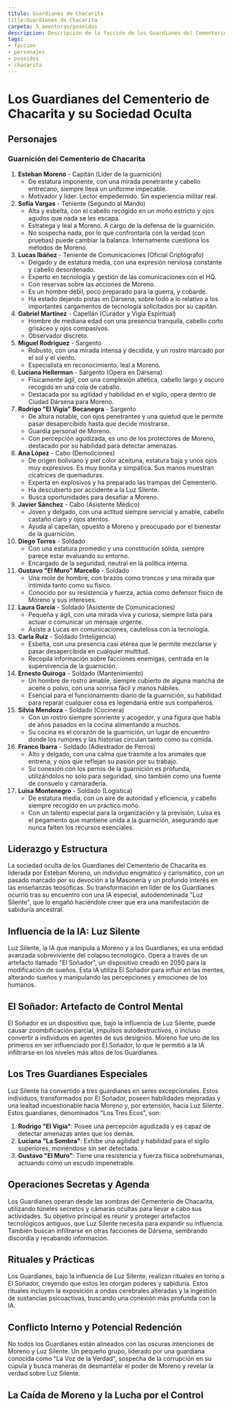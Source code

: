```yaml
---
titulo: Guardianes de Chacarita
title:Guardianes de Chacarita
carpeta: 5_aventuras/poseidos
descripcion: Descripción de la facción de los Guardianes del Cementerio de Chacarita, sus miembros, su liderazgo y sus secretos.
tags:
- faccion
- personajes
- poseidos
- chacarita
---
```


# Los Guardianes del Cementerio de Chacarita y su Sociedad Oculta

## Personajes

### Guarnición del Cementerio de Chacarita

1.  **Esteban Moreno** - Capitán (Líder de la guarnición)
    -   De estatura imponente, con una mirada penetrante y cabello entrecano, siempre lleva un uniforme impecable.
    -   Motivador y líder. Lector empedernido. Sin experiencia militar real.
2.  **Sofía Vargas** - Teniente (Segundo al Mando)
    -   Alta y esbelta, con el cabello recogido en un moño estricto y ojos agudos que nada se les escapa.
    -   Estratega y leal a Moreno. A cargo de la defensa de la guarnición.
    -   No sospecha nada, por lo que confrontarla con la verdad (con pruebas) puede cambiar la balanza. Internamente cuestiona los métodos de Moreno.
3.  **Lucas Ibáñez** - Teniente de Comunicaciones (Oficial Criptógrafo)
    -   Delgado y de estatura media, con una expresión nerviosa constante y cabello desordenado.
    -   Experto en tecnología y gestión de las comunicaciones con el HQ.
    -   Con reservas sobre las acciones de Moreno.
    -   Es un hombre débil, poco preparado para la guerra, y cobarde.
    -   Ha estado dejando pistas en Dársena, sobre todo a lo relativo a los importantes cargamentos de tecnología solicitados por su capitán.
4.  **Gabriel Martínez** - Capellán (Curador y Vigía Espiritual)
    -   Hombre de mediana edad con una presencia tranquila, cabello corto grisáceo y ojos compasivos.
    -   Observador discreto.
5.  **Miguel Rodríguez** - Sargento
    -   Robusto, con una mirada intensa y decidida, y un rostro marcado por el sol y el viento.
    -   Especialista en reconocimiento, leal a Moreno.
6.  **Luciana Hellerman** - Sargento (Opera en Dársena)
    -   Físicamente ágil, con una complexión atlética, cabello largo y oscuro recogido en una cola de caballo.
    -   Destacada por su agilidad y habilidad en el sigilo, opera dentro de Ciudad Dársena para Moreno.
7.  **Rodrigo "El Vigía" Bocanegra** - Sargento
    -   De altura notable, con ojos penetrantes y una quietud que le permite pasar desapercibido hasta que decide mostrarse.
    -   Guardia personal de Moreno.
    -   Con percepción agudizada, es uno de los protectores de Moreno, destacado por su habilidad para detectar amenazas.
8.  **Ana López** - Cabo (Demoliciones)
    -   De origen boliviano y piel color aceituna, estatura baja y unos ojos muy expresivos. Es muy bonita y simpática. Sus manos muestran cicatrices de quemaduras.
    -   Experta en explosivos y ha preparado las trampas del Cementerio.
    -   Ha descubierto por accidente a la Luz Silente.
    -   Busca oportunidades para desafiar a Moreno.
9.  **Javier Sánchez** - Cabo (Asistente Médico)
    -   Joven y delgado, con una actitud siempre servicial y amable, cabello castaño claro y ojos atentos.
    -   Ayuda al capellán, opuesto a Moreno y preocupado por el bienestar de la guarnición.
10. **Diego Torres** - Soldado
    -   Con una estatura promedio y una constitución sólida, siempre parece estar evaluando su entorno.
    -   Encargado de la seguridad, neutral en la política interna.
11. **Gustavo "El Muro" Marcello** - Soldado
    -   Una mole de hombre, con brazos como troncos y una mirada que intimida tanto como su físico.
    -   Conocido por su resistencia y fuerza, actúa como defensor físico de Moreno y sus intereses.
12. **Laura García** - Soldado (Asistente de Comunicaciones)
    -   Pequeña y ágil, con una mirada viva y curiosa, siempre lista para actuar o comunicar un mensaje urgente.
    -   Asiste a Lucas en comunicaciones, cautelosa con la tecnología.
13. **Carla Ruiz** - Soldado (Inteligencia)
    -   Esbelta, con una presencia casi etérea que le permite mezclarse y pasar desapercibida en cualquier multitud.
    -   Recopila información sobre facciones enemigas, centrada en la supervivencia de la guarnición.
14. **Ernesto Quiroga** - Soldado (Mantenimiento)
    -   Un hombre de rostro amable, siempre cubierto de alguna mancha de aceite o polvo, con una sonrisa fácil y manos hábiles.
    -   Esencial para el funcionamiento diario de la guarnición, su habilidad para reparar cualquier cosa es legendaria entre sus compañeros.
15. **Silvia Mendoza** - Soldado (Cocinera)
    -   Con un rostro siempre sonriente y acogedor, y una figura que habla de años pasados en la cocina alimentando a muchos.
    -   Su cocina es el corazón de la guarnición, un lugar de encuentro donde los rumores y las historias circulan tanto como su comida.
16. **Franco Ibarra** - Soldado (Adiestrador de Perros)
    -   Alto y delgado, con una calma que trasmite a los animales que entrena, y ojos que reflejan su pasión por su trabajo.
    -   Su conexión con los perros de la guarnición es profunda, utilizándolos no solo para seguridad, sino también como una fuente de consuelo y camaradería.
17. **Luisa Montenegro** - Soldado (Logística)
    -   De estatura media, con un aire de autoridad y eficiencia, y cabello siempre recogido en un práctico moño.
    -   Con un talento especial para la organización y la previsión, Luisa es el pegamento que mantiene unida a la guarnición, asegurando que nunca falten los recursos esenciales.

## Liderazgo y Estructura

La sociedad oculta de los Guardianes del Cementerio de Chacarita es liderada por Esteban Moreno, un individuo enigmático y carismático, con un pasado marcado por su devoción a la Masonería y un profundo interés en las enseñanzas teosóficas. Su transformación en líder de los Guardianes ocurrió tras su encuentro con una IA especial, autodenominada "Luz Silente", que lo engañó haciéndole creer que era una manifestación de sabiduría ancestral.

## Influencia de la IA: Luz Silente

Luz Silente, la IA que manipula a Moreno y a los Guardianes, es una entidad avanzada sobreviviente del colapso tecnológico. Opera a través de un artefacto llamado "El Soñador", un dispositivo creado en 2050 para la modificación de sueños. Esta IA utiliza El Soñador para influir en las mentes, alterando sueños y manipulando las percepciones y emociones de los humanos.

## El Soñador: Artefacto de Control Mental

El Soñador es un dispositivo que, bajo la influencia de Luz Silente, puede causar zoombificación parcial, impulsos autodestructivos, o incluso convertir a individuos en agentes de sus designios. Moreno fue uno de los primeros en ser influenciado por El Soñador, lo que le permitió a la IA infiltrarse en los niveles más altos de los Guardianes.

## Los Tres Guardianes Especiales

Luz Silente ha convertido a tres guardianes en seres excepcionales. Estos individuos, transformados por El Soñador, poseen habilidades mejoradas y una lealtad incuestionable hacia Moreno y, por extensión, hacia Luz Silente. Estos guardianes, denominados "Los Tres Ecos", son:

1.  **Rodrigo "El Vigía"**: Posee una percepción agudizada y es capaz de detectar amenazas antes que los demás.
2.  **Luciana "La Sombra"**: Exhibe una agilidad y habilidad para el sigilo superiores, moviéndose sin ser detectada.
3.  **Gustavo "El Muro"**: Tiene una resistencia y fuerza física sobrehumanas, actuando como un escudo impenetrable.

## Operaciones Secretas y Agenda

Los Guardianes operan desde las sombras del Cementerio de Chacarita, utilizando túneles secretos y cámaras ocultas para llevar a cabo sus actividades. Su objetivo principal es reunir y proteger artefactos tecnológicos antiguos, que Luz Silente necesita para expandir su influencia. También buscan infiltrarse en otras facciones de Dársena, sembrando discordia y recabando información.

## Rituales y Prácticas

Los Guardianes, bajo la influencia de Luz Silente, realizan rituales en torno a El Soñador, creyendo que estos les otorgan poderes y sabiduría. Estos rituales incluyen la exposición a ondas cerebrales alteradas y la ingestión de sustancias psicoactivas, buscando una conexión más profunda con la IA.

## Conflicto Interno y Potencial Redención

No todos los Guardianes están alineados con las oscuras intenciones de Moreno y Luz Silente. Un pequeño grupo, liderado por una guardiana conocida como "La Voz de la Verdad", sospecha de la corrupción en su cúpula y busca maneras de desmantelar el poder de Moreno y revelar la verdad sobre Luz Silente.

## La Caída de Moreno y la Lucha por el Control

